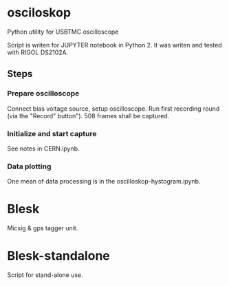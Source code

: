 # osciloskop
Python utility for USBTMC oscilloscope

Script is writen for JUPYTER notebook in Python 2.
It was writen and tested with RIGOL DS2102A.

## Steps
### Prepare oscilloscope
Connect bias voltage source, setup oscilloscope.
Run first recording round (via the "Record" button").
508 frames shall be captured.

### Initialize and start capture 
See notes in CERN.ipynb.

### Data plotting
One mean of data processing is in the oscilloskop-hystogram.ipynb.

# Blesk

Micsig & gps tagger unit.

# Blesk-standalone
Script for stand-alone use.
